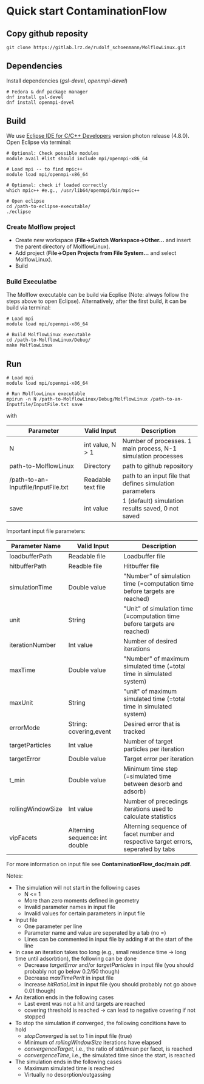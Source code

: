 # Quick start ContaminationFlow

## Copy github reposity

```
git clone https://gitlab.lrz.de/rudolf_schoenmann/MolflowLinux.git

```

## Dependencies
Install dependencies (_gsl-devel_, _openmpi-devel_)

```
# Fedora & dnf package manager
dnf install gsl-devel
dnf install openmpi-devel

```

## Build

We use [Eclipse IDE for C/C++ Developers](https://www.eclipse.org/downloads/packages/release/photon/r/eclipse-ide-cc-developers) version photon release (4.8.0).
Open Eclipse via terminal:

```
# Optional: Check possible modules
module avail #list should include mpi/openmpi-x86_64

# Load mpi -- to find mpic++
module load mpi/openmpi-x86_64

# Optional: check if loaded correctly
which mpic++ #e.g., /usr/lib64/openmpi/bin/mpic++

# Open eclipse
cd /path-to-eclipse-executable/
./eclipse
```
### Create Molflow project
* Create new workspace (**File->Switch Workspace->Other...** and insert the parent directory of MolflowLinux).
* Add project (**File->Open Projects from File System...** and select MolflowLinux).
* Build


### Build Execulatbe
The Molflow executable can be build via Ecplise (Note: always follow the steps above to open Eclipse).
Alternatively, after the first build, it can be build via terminal:

```
# Load mpi
module load mpi/openmpi-x86_64

# Build MolflowLinux executable
cd /path-to-MolflowLinux/Debug/
make MolflowLinux
```


## Run

```
# Load mpi
module load mpi/openmpi-x86_64

# Run MolflowLinux executable
mpirun -n N /path-to-MolflowLinux/Debug/MolflowLinux /path-to-an-Inputfile/InputFile.txt save

```

with

|Parameter| Valid Input | Description|
|------------ | -------------| -------------|
|N| int value, N > 1|Number of processes. 1 main process, N-1 simulation processes|
|path-to-MolflowLinux| Directory | path to github repository|
|/path-to-an-Inputfile/InputFile.txt| Readable text file | path to an input file that defines simulation parameters|
|save| int value | 1 (default) simulation results saved, 0 not saved|

Important input file parameters:

|Parameter Name| Valid Input | Description|
|------------ | -------------| -------------|
|loadbufferPath|Readable file|Loadbuffer file|
|hitbufferPath|Readble file | Hitbuffer file|
|simulationTime|Double value | "Number" of simulation time (=computation time before targets are reached)|
|unit|String|"Unit" of simulation time (=computation time before targets are reached)|
|iterationNumber|Int value|Number of desired iterations|
|maxTime| Double value| "Number" of maximum simulated time (=total time in simulated system)|
|maxUnit| String|"unit" of maximum simulated time (=total time in simulated system)|
|errorMode|String: covering,event| Desired error that is tracked|
|targetParticles|Int value| Number of target particles per iteration|
|targetError|Double value| Target error per iteration|
|t_min|Double value| Minimum time step (=simulated time between desorb and adsorb)|
|rollingWindowSize|Int value| Number of precedings iterations used to calculate statistics|
|vipFacets|Alterning sequence: int double| Alterning sequence of facet number and respective target errors, seperated by tabs|

For more information on input file see **ContaminationFlow_doc/main.pdf**.

Notes:
* The simulation will not start in the following cases
  * N <= 1
  * More than zero moments defined in geometry
  * Invalid parameter names in input file
  * Invalid values for certain parameters in input file
* Input file
  * One parameter per line
  * Parameter name and value are seperated by a tab (no =)
  * Lines can be commented in input file by adding \# at the start of the line
* In case an iteration takes too long (e.g., small residence time -> long time until adsorbtion), the following can be done
  * Decrease *targetError* and/or *targetParticles* in input file (you should probably not go below 0.2/50 though)
  * Decrease *maxTimePerIt* in input file
  * Increase *hitRatioLimit* in input file (you should probably not go above 0.01 though)
* An iteration ends in the following cases
  * Last event was not a hit and targets are reached
  * covering threshold is reached -> can lead to negative covering if not stopped
* To stop the simulation if converged, the following conditions have to hold
  * *stopConverged* is set to 1 in input file (true)
  * Minimum of *rollingWindowSize* iterations have elapsed
  * *convergenceTarget*, i.e., the ratio of std/mean per facet, is reached
  * *convergenceTime*, i.e., the simulated time since the start, is reached
* The simulation ends in the following cases
  * Maximum simulated time is reached
  * Virtually no desorption/outgassing
  